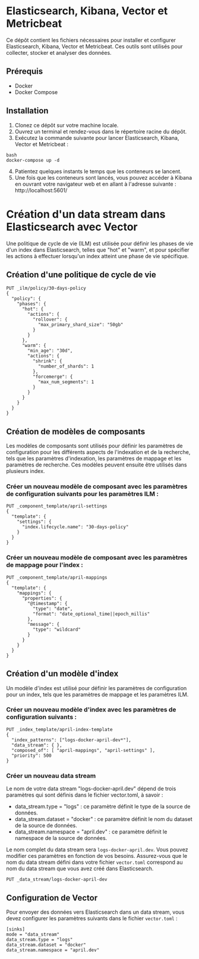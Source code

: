 # Elasticsearch, Kibana, Vector et Metricbeat

Ce dépôt contient les fichiers nécessaires pour installer et configurer Elasticsearch, Kibana, Vector et Metricbeat. Ces outils sont utilisés pour collecter, stocker et analyser des données.

## Prérequis

- Docker
- Docker Compose

## Installation

1. Clonez ce dépôt sur votre machine locale.
2. Ouvrez un terminal et rendez-vous dans le répertoire racine du dépôt.
3. Exécutez la commande suivante pour lancer Elasticsearch, Kibana, Vector et Metricbeat :

```
bash
docker-compose up -d
```

4. Patientez quelques instants le temps que les conteneurs se lancent.
5. Une fois que les conteneurs sont lancés, vous pouvez accéder à Kibana en ouvrant votre navigateur web et en allant à l'adresse suivante : http://localhost:5601/

# Création d'un data stream dans Elasticsearch avec Vector

Une politique de cycle de vie (ILM) est utilisée pour définir les phases de vie d'un index dans Elasticsearch, telles que "hot" et "warm", et pour spécifier les actions à effectuer lorsqu'un index atteint une phase de vie spécifique. 

## Création d'une politique de cycle de vie

```
PUT _ilm/policy/30-days-policy
{
  "policy": {
    "phases": {
      "hot": {
        "actions": {
          "rollover": {
            "max_primary_shard_size": "50gb"
          }
        }
      },
      "warm": {
        "min_age": "30d",
        "actions": {
          "shrink": {
            "number_of_shards": 1
          },
          "forcemerge": {
            "max_num_segments": 1
          }
        }
      }
    }
  }
}
```

## Création de modèles de composants

Les modèles de composants sont utilisés pour définir les paramètres de configuration pour les différents aspects de l'indexation et de la recherche, tels que les paramètres d'indexation, les paramètres de mappage et les paramètres de recherche. Ces modèles peuvent ensuite être utilisés dans plusieurs index.

### Créer un nouveau modèle de composant avec les paramètres de configuration suivants pour les paramètres ILM :

```
PUT _component_template/april-settings
{
  "template": {
    "settings": {
      "index.lifecycle.name": "30-days-policy"
    }
  }
}
```

### Créer un nouveau modèle de composant avec les paramètres de mappage pour l'index :

```
PUT _component_template/april-mappings
{
  "template": {
    "mappings": {
      "properties": {
        "@timestamp": {
          "type": "date",
          "format": "date_optional_time||epoch_millis"
        },
        "message": {
          "type": "wildcard"
        }
      }
    }
  }
}
```

## Création d'un modèle d'index

Un modèle d'index est utilisé pour définir les paramètres de configuration pour un index, tels que les paramètres de mappage et les paramètres ILM.

### Créer un nouveau modèle d'index avec les paramètres de configuration suivants :

```
PUT _index_template/april-index-template
{
  "index_patterns": ["logs-docker-april-dev*"],
  "data_stream": { },
  "composed_of": [ "april-mappings", "april-settings" ],
  "priority": 500
}
```

### Créer un nouveau data stream

Le nom de votre data stream "logs-docker-april.dev" dépend de trois paramètres qui sont définis dans le fichier vector.toml, à savoir :

- data_stream.type = "logs" : ce paramètre définit le type de la source de données.
- data_stream.dataset = "docker" : ce paramètre définit le nom du dataset de la source de données.
- data_stream.namespace = "april.dev" : ce paramètre définit le namespace de la source de données.

Le nom complet du data stream sera `logs-docker-april.dev`. Vous pouvez modifier ces paramètres en fonction de vos besoins.
Assurez-vous que le nom du data stream défini dans votre fichier `vector.toml` correspond au nom du data stream que vous avez créé dans Elasticsearch.

```
PUT _data_stream/logs-docker-april-dev
```

## Configuration de Vector

Pour envoyer des données vers Elasticsearch dans un data stream, vous devez configurer les paramètres suivants dans le fichier `vector.toml` :

```
[sinks]
mode = "data_stream"
data_stream.type = "logs" 
data_stream.dataset = "docker" 
data_stream.namespace = "april.dev"
```

